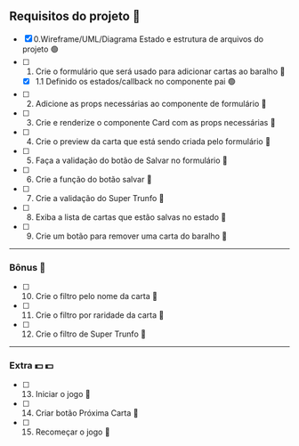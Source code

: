 ## Requisitos do projeto :pushpin:

- [X] 0.Wireframe/UML/Diagrama Estado e estrutura de arquivos do projeto :green_circle: 
- [ ] 1. Crie o formulário que será usado para adicionar cartas ao baralho :red_circle: 
  - [X] 1.1 Definido os estados/callback no componente pai :green_circle: 
 
- [ ] 2. Adicione as props necessárias ao componente de formulário :red_circle: 
- [ ] 3. Crie e renderize o componente Card com as props necessárias :red_circle: 
- [ ] 4. Crie o preview da carta que está sendo criada pelo formulário :red_circle: 
- [ ] 5. Faça a validação do botão de Salvar no formulário :red_circle: 
- [ ] 6. Crie a função do botão salvar :red_circle: 
- [ ] 7. Crie a validação do Super Trunfo :red_circle: 
- [ ] 8. Exiba a lista de cartas que estão salvas no estado :red_circle: 
- [ ] 9. Crie um botão para remover uma carta do baralho :red_circle: 
____

### Bônus :gift:
- [ ] 10. Crie o filtro pelo nome da carta :red_circle: 
- [ ] 11. Crie o filtro por raridade da carta :red_circle:  
- [ ] 12. Crie o filtro de Super Trunfo :red_circle: 

___ 

### Extra :dollar: :dollar:

- [ ] 13. Iniciar o jogo :red_circle: 
- [ ] 14. Criar botão Próxima Carta :red_circle: 
- [ ] 15. Recomeçar o jogo :red_circle: 